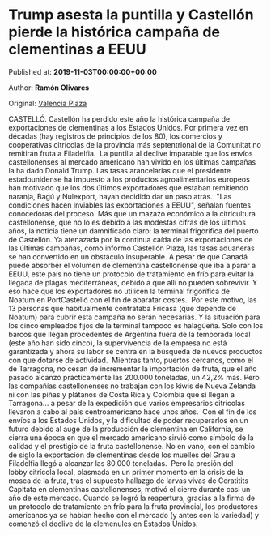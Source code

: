 
# Trump asesta la puntilla y Castellón pierde la histórica campaña de clementinas a EEUU

Published at: **2019-11-03T00:00:00+00:00**

Author: **Ramón Olivares**

Original: [Valencia Plaza](https://valenciaplaza.com/TrumpasestalapuntillayCastellnpierdelahistricacampaadeclementinasaEEUU2)

CASTELLÓ. Castellón ha perdido este año la histórica campaña de exportaciones de clementinas a los Estados Unidos. Por primera vez en décadas (hay registros de principios de los 80), los comercios y cooperativas citrícolas de la provincia más septentrional de la Comunitat no remitirán fruta a Filadelfia. 
La puntilla al declive imparable que los envíos castellonenses al mercado americano han vivido en los últimas campañas la ha dado Donald Trump. Las tasas arancelarias que el presidente estadounidense ha impuesto a los productos agroalimentarios europeos han motivado que los dos últimos exportadores que estaban remitiendo naranja, Bagú y Nulexport, hayan decidido dar un paso atrás. 
"Las condiciones hacen inviables las exportaciones a EEUU", señalan fuentes conocedoras del proceso. Más que un mazazo económico a la citricultura castellonense, que no lo es debido a las modestas cifras de los últimos años, la noticia tiene un damnificado claro: la terminal frigorífica del puerto de Castellón. Ya atenazada por la continua caída de las exportaciones de las últimas campañas, como informó Castellón Plaza, las tasas aduaneras se han convertido en un obstáculo insuperable.
A pesar de que Canadá puede absorber el volumen de clementina castellonense que iba a parar a EEUU, este país no tiene un protocolo de tratamiento en frío para evitar la llegada de plagas mediterráneas, debido a que allí no pueden sobrevivir. Y eso hace que los exportadores no utilicen la terminal frigorífica de Noatum en PortCastelló con el fin de abaratar costes. 
Por este motivo, las 13 personas que habitualmente contrataba Fricasa (que depende de Noatum) para cubrir esta campaña no serán necesarias. Y la situación para los cinco empleados fijos de la terminal tampoco es halagüeña. Solo con los barcos que llegan procedentes de Argentina fuera de la temporada local (este año han sido cinco), la supervivencia de la empresa no está garantizada y ahora su labor se centra en la búsqueda de nuevos productos con que dotarse de actividad. 
Mientras tanto, puertos cercanos, como el de Tarragona, no cesan de incrementar la importación de fruta, que el año pasado alcanzó prácticamente las 200.000 toneladas, un 42,2% más. Pero las compañías castellonenses no trabajan con los kiwis de Nueva Zelanda ni con las piñas y plátanos de Costa Rica y Colombia que sí llegan a Tarragona... a pesar de la expedición que varios empresarios citrícolas llevaron a cabo al país centroamericano hace unos años. 
Con el fin de los envíos a los Estados Unidos, y la dificultad de poder recuperarlos en un futuro debido al auge de la producción de clementina en California, se cierra una época en que el mercado americano sirvió como símbolo de la calidad y el prestigio de la fruta castellonense. No en vano, con el cambio de siglo la exportación de clementinas desde los muelles del Grau a Filadelfia llegó a alcanzar las 80.000 toneladas. 
Pero la presión del lobby citrícola local, plasmada en un primer momento en la crisis de la mosca de la fruta, tras el supuesto hallazgo de larvas vivas de Ceratitits Capitata en clementinas castellonenses, motivó el cierre durante casi un año de este mercado. Cuando se logró la reapertura, gracias a la firma de un protocolo de tratamiento en frío para la fruta provincial, los productores americanos ya se habían hecho con el mercado (y antes con la variedad) y comenzó el declive de la clemenules en Estados Unidos. 
